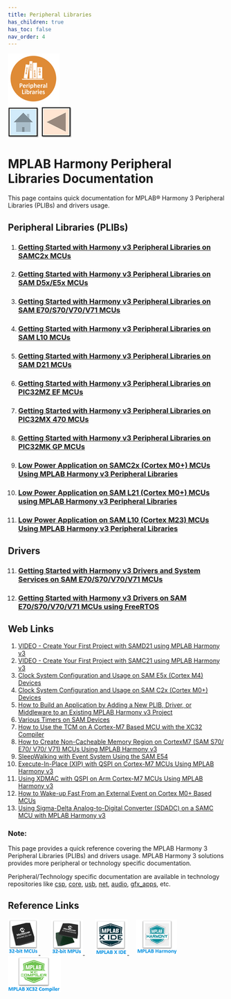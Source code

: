 ```yaml
---
title: Peripheral Libraries
has_children: true
has_toc: false
nav_order: 4
---
```

![](peripheral.png) &nbsp;&nbsp;&nbsp;&nbsp;&nbsp;&nbsp;&nbsp;&nbsp;&nbsp; &nbsp;&nbsp;&nbsp;&nbsp;&nbsp;&nbsp;&nbsp;&nbsp;&nbsp;&nbsp;&nbsp;&nbsp;&nbsp;&nbsp;&nbsp;&nbsp;&nbsp;&nbsp;&nbsp;&nbsp;&nbsp;&nbsp;&nbsp;&nbsp;&nbsp;&nbsp;&nbsp;&nbsp;&nbsp;&nbsp;&nbsp;&nbsp;&nbsp;&nbsp;&nbsp;&nbsp;&nbsp;&nbsp;&nbsp;&nbsp;&nbsp;&nbsp;&nbsp;&nbsp;&nbsp;&nbsp;&nbsp;&nbsp;&nbsp;&nbsp;&nbsp;&nbsp;&nbsp;&nbsp;&nbsp;&nbsp;&nbsp;&nbsp;&nbsp;&nbsp;&nbsp;&nbsp;&nbsp;&nbsp;&nbsp;&nbsp;&nbsp;&nbsp;&nbsp;&nbsp;&nbsp;&nbsp;[<img src="../r_images/quick_home.png" title="Home">](../../readme.md) [<img src="../r_images/quick_back.png"  title="Back">](../../readme.md)  

# MPLAB Harmony Peripheral Libraries Documentation

This page contains quick documentation for MPLAB® Harmony 3 Peripheral Libraries (PLIBs) and drivers usage.   

## Peripheral Libraries (PLIBs)
1. ### [Getting Started with Harmony v3 Peripheral Libraries on SAMC2x MCUs](./samc2x_getting_started/readme.md)
2. ### [Getting Started with Harmony v3 Peripheral Libraries on SAM D5x/E5x MCUs](./samd5x_getting_started/readme.md)
3. ### [Getting Started with Harmony v3 Peripheral Libraries on SAM E70/S70/V70/V71 MCUs](./same70_getting_started/readme.md)
4. ### [Getting Started with Harmony v3 Peripheral Libraries on SAM L10 MCUs](./saml10_getting_started/readme.md)
5. ### [Getting Started with Harmony v3 Peripheral Libraries on SAM D21 MCUs](./samd21_getting_started/readme.md)
6. ### [Getting Started with Harmony v3 Peripheral Libraries on PIC32MZ EF MCUs](./pic32mz_getting_started/readme.md)
7. ### [Getting Started with Harmony v3 Peripheral Libraries on PIC32MX 470 MCUs](./pic32mx_getting_started/readme.md)
8. ### [Getting Started with Harmony v3 Peripheral Libraries on PIC32MK GP MCUs](./pic32mk_getting_started/readme.md)
9. ### [Low Power Application on SAMC2x (Cortex M0+) MCUs Using MPLAB Harmony v3 Peripheral Libraries](./samc2x_low_power/readme.md)
10. ### [Low Power Application on SAM L21 (Cortex M0+) MCUs using MPLAB Harmony v3 Peripheral Libraries](./saml21_low_power/readme.md)
11. ### [Low Power Application on SAM L10 (Cortex M23) MCUs Using MPLAB Harmony v3 Peripheral Libraries](./saml10_low_power/readme.md)

## Drivers
11. ### [Getting Started with Harmony v3 Drivers and System Services on SAM E70/S70/V70/V71 MCUs](./same70_getting_started_drivers/readme.md)
12. ### [Getting Started with Harmony v3 Drivers on SAM E70/S70/V70/V71 MCUs using FreeRTOS](./same70_getting_started_drivers_freertos/readme.md)

## Web Links


1. <a href="https://www.youtube.com/watch?v=S02mAli_DTU" target="_blank">VIDEO - Create Your First Project with SAMD21 using MPLAB Harmony v3</a>
2. <a href="https://www.youtube.com/watch?v=WECETngdYTU" target="_blank">VIDEO - Create Your First Project with SAMC21 using MPLAB Harmony v3</a>
3. <a href="http://ww1.microchip.com/downloads/en/DeviceDoc/Clock_System%20_Configuration_and_Usage%20on_SAME5x_%20Devices_DS90003226A.pdf" target="_blank">Clock System Configuration and Usage on SAM E5x (Cortex M4) Devices</a>
4. <a href="http://ww1.microchip.com/downloads/en/DeviceDoc/Clock_System_Configuration_Usage_on_SAMC2x(Cortex%20M0+)_%20Devices_DS90003227A.pdf" target="_blank">Clock System Configuration and Usage on SAM C2x (Cortex M0+) Devices</a>
5. <a href="http://ww1.microchip.com/downloads/en/DeviceDoc/How_to_Build_Application_Adding_PLIB_%20Driver_or_Middleware%20_to_MPLAB_Harmony_v3Project_DS90003253A.pdf" target="_blank">How to Build an Application by Adding a New PLIB, Driver, or Middleware to an Existing MPLAB Harmony v3 Project</a>
6. <a href="http://ww1.microchip.com/downloads/en/DeviceDoc/Various_Timers_%20on_SAM%20Device_DS90003230A.pdf" target="_blank">Various Timers on SAM Devices</a>
7. <a href="http://ww1.microchip.com/downloads/en/DeviceDoc/How_to_Use_%20TCM_on_Cortex-%20Based_MCU_with_%20XC32Compiler_DS90003240A.pdf" target="_blank">How to Use the TCM on A Cortex-M7 Based MCU with the XC32 Compiler</a>
8. <a href="http://ww1.microchip.com/downloads/en/DeviceDoc/How_to_Create_Non-Cacheabl_%20Memory_Region_on_Cortex-M7_(SAME70)_MCU_Using_MPLAB_Harmonyv3_DS90003260A.pdf" target="_blank">How to Create Non-Cacheable Memory Region on CortexM7 (SAM S70/ E70/ V70/ V71) MCUs Using MPLAB Harmony v3</a>
9. <a href="https://www.microchip.com/wwwappnotes/appnotes.aspx?appnote=en1001233" target="_blank">SleepWalking with Event System Using the SAM E54</a>
10. <a href="http://ww1.microchip.com/downloads/en/Appnotes/Execute-In-Place%20_with_QSPI_on_%20Cortex-M7_MCUs_Using_MPLAB_Harmony_v3_DS00003443A.pdf" target="_blank">Execute-In-Place (XIP) with QSPI on Cortex-M7 MCUs Using MPLAB Harmony v3</a>
11. <a href="https://www.microchip.com/wwwappnotes/appnotes.aspx?appnote=en1002029" target="_blank">Using XDMAC with QSPI on Arm Cortex-M7 MCUs Using MPLAB Harmony v3</a>
12. <a href="http://ww1.microchip.com/downloads/en/DeviceDoc/90003243A.pdf" target="_blank">How to Wake-up Fast From an External Event on Cortex M0+ Based MCUs</a>
13. <a href="https://www.microchip.com/wwwappnotes/appnotes.aspx?appnote=en1003095" target="_blank">Using Sigma-Delta Analog-to-Digital Converter (SDADC) on a SAMC MCU with MPLAB Harmony v3</a>


### **Note:**  
This page provides a quick reference covering the MPLAB Harmony 3 Peripheral Libraries (PLIBs) and drivers usage. MPLAB Harmony 3 solutions provides more peripheral or technology specific documentation.  

Peripheral/Technology specific documentation are available in technology repositories like <a href="https://github.com/Microchip-MPLAB-Harmony/csp" target="_blank">csp</a>, <a href="https://github.com/Microchip-MPLAB-Harmony/core" target="_blank">core</a>, <a href="https://github.com/Microchip-MPLAB-Harmony/usb" target="_blank">usb</a>, <a href="https://github.com/Microchip-MPLAB-Harmony/net" target="_blank">net</a>, <a href="https://github.com/Microchip-MPLAB-Harmony/audio" target="_blank">audio</a>, <a href="https://github.com/Microchip-MPLAB-Harmony/gfx_apps" target="_blank">gfx_apps</a>, etc.

## Reference Links
[<a href="https://www.microchip.com/design-centers/32-bit" target="_blank"> <img src="../r_images/32_bit_mcus.png"> </a>]()  &nbsp; &nbsp; &nbsp; [<a href="https://www.microchip.com/design-centers/32-bit-mpus" target="_blank"> <img src="../r_images/32_bit_mpus.png"> </a>]()  &nbsp; &nbsp; &nbsp; [<a href="https://www.microchip.com/mplab/mplab-x-ide" target="_blank"> <img src="../r_images/mplab_x_ide.png"> </a>]()  &nbsp; &nbsp; [<a href="https://www.microchip.com/mplab/mplab-harmony" target="_blank"> <img src="../r_images/mplab_harmony.png"> </a>]() [<a href="https://www.microchip.com/mplab/compilers" target="_blank"> <img src="../r_images/mplab_compiler.png"> </a>]()
